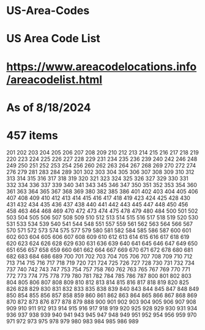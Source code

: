 # US-Area-Codes
# US Area Code List
# https://www.areacodelocations.info/areacodelist.html
# As of 8/18/2024
# 457 items

201
202
203
204
205
206
207
208
209
210
212
213
214
215
216
217
218
219
220
223
224
225
226
227
228
229
231
234
235
236
239
240
242
246
248
249
250
251
252
253
254
256
260
262
263
264
267
268
269
270
272
274
276
279
281
283
284
289
301
302
303
304
305
306
307
308
309
310
312
313
314
315
316
317
318
319
320
321
323
324
325
326
327
329
330
331
332
334
336
337
339
340
341
343
345
346
347
350
351
352
353
354
360
361
363
364
365
367
368
369
380
382
385
386
401
402
403
404
405
406
407
408
409
410
412
413
414
415
416
417
418
419
423
424
425
428
430
431
432
434
435
436
437
438
440
441
442
443
445
447
448
450
456
458
463
464
468
469
470
472
473
474
475
478
479
480
484
500
501
502
503
504
505
506
507
508
509
510
512
513
514
515
516
517
518
519
520
530
531
533
534
539
540
541
544
548
551
557
559
561
562
563
564
566
567
570
571
572
573
574
575
577
579
580
581
582
584
585
586
587
600
601
602
603
604
605
606
607
608
609
610
612
613
614
615
616
617
618
619
620
623
624
626
628
629
630
631
636
639
640
641
645
646
647
649
650
651
656
657
658
659
660
661
662
664
667
669
670
671
672
678
680
681
682
683
684
686
689
700
701
702
703
704
705
706
707
708
709
710
712
713
714
715
716
717
718
719
720
721
724
725
726
727
728
730
731
732
734
737
740
742
743
747
753
754
757
758
760
762
763
765
767
769
770
771
772
773
774
775
778
779
780
781
782
784
785
786
787
800
801
802
803
804
805
806
807
808
809
810
812
813
814
815
816
817
818
819
820
825
826
828
829
830
831
832
833
835
838
839
840
843
844
845
847
848
849
850
854
855
856
857
858
859
860
861
862
863
864
865
866
867
868
869
870
872
873
876
877
878
879
888
900
901
902
903
904
905
906
907
908
909
910
911
912
913
914
915
916
917
918
919
920
925
928
929
930
931
934
936
937
938
939
940
941
943
945
947
948
949
951
952
954
956
959
970
971
972
973
975
978
979
980
983
984
985
986
989
